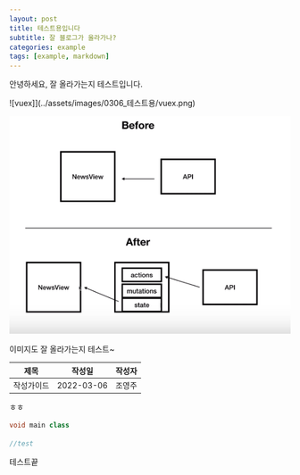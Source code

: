 ```yaml
---
layout: post
title: 테스트용입니다
subtitle: 잘 블로그가 올라가나? 
categories: example
tags: [example, markdown]
---
```


안녕하세요, 잘 올라가는지 테스트입니다. 

![vuex]](../assets/images/0306_테스트용/vuex.png)

<img src="../assets/images/0306_테스트용/vuex.png">

이미지도 잘 올라가는지 테스트~

| 제목 | 작성일 | 작성자 |
| --- | --- | --- |
| 작성가이드 | 2022-03-06 | 조영주 |

ㅎㅎ
```java
void main class

//test

```

테스트끝